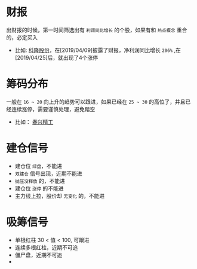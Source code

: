 # 财报
出财报的时候，第一时间筛选出有 ```利润同比增长``` 的个股，如果有和 ```热点概念``` 重合的，必定买入
- 比如:
[科隆股份](http://quote.eastmoney.com/concept/sz300405.html#)，在[2019/04/09]披露了财报，净利润同比增长 ```206%``` ,在[2019/04/25]后，就出现了4个涨停

# 筹码分布
一般在 ```16 ~ 20``` 向上升的趋势可以跟进，如果已经在 ```25 ~ 30``` 的高位了，并且已经连续涨停，需要谨慎处理，避免踏空
- 比如：
[春兴精工]() 

# 建仓信号
- 建仓位 `绿盘`，不能进
- `双建仓` 信号出现，近期不能进
- `抛压没释放` 的，不能进
- 建仓位 `涨停` 的不能进
- 主力线上拉，股价却 `无变化` 的，不能进

# 吸筹信号
- 单根红柱 30 < 值 < 100, 可跟进
- 连续多根红柱，近期不可追
- 僵尸盘，近期不可追
- 